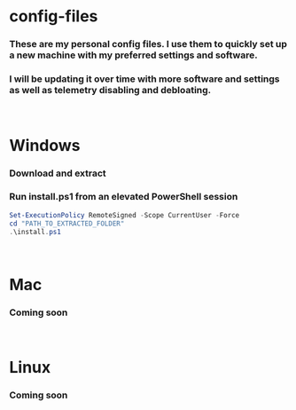 # config-files

### These are my personal config files. I use them to quickly set up a new machine with my preferred settings and software.

### I will be updating it over time with more software and settings as well as telemetry disabling and debloating.

<br />

# Windows

### Download and extract

### Run install.ps1 from an elevated PowerShell session

```powershell
Set-ExecutionPolicy RemoteSigned -Scope CurrentUser -Force
cd "PATH_TO_EXTRACTED_FOLDER"
.\install.ps1
```

<br />

# Mac

### Coming soon

<br />

# Linux

### Coming soon
